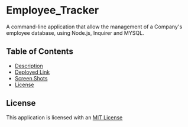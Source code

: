 # Employee_Tracker
A command-line application that allow the management of a Company's employee database, using Node.js, Inquirer and MYSQL.

## Table of Contents

* [Description](#description)
* [Deployed Link](#deloyed-link)
* [Screen Shots](#screen-shots)
* [License](#license)







## License

This application is licensed with an [MIT License](./LICENSE)
